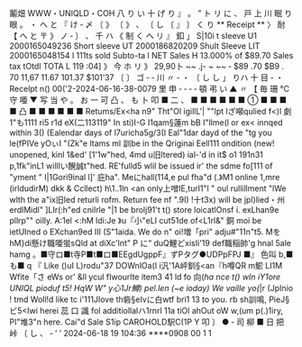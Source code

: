 鬮畑 WWW・UNIQLD・COH 八 り い 十 げ り 』 。 ” ト リ に 、 戸 上 川 眠 り 眼 。 ・ へ と 『 け ‐ 〆 〔 》 〔 》 、 〔 し 〔 』 〕 く り ** Receipt ** 〉 耐 【 へ と 〒 》 ノ ‐ 〕 、 千 ハ 《 制 く ヘ リ 』 釦 」 S|10i t sIeeve U1 2000165049236 Short sleeve UT 2000186820209 ShuIt Sleeve LIT 2000165048154 l 111ts sold Subto-ta l NET Sales H 13.000% of $89.70 Sales tax tOtdl TOTA L 119 :04] 》 今 ホ リ 》 29,90卜 ~~ .j- ~ ~~ ‐ $89 .70 $B9 . 70 11,67 11.67 101.37 $101‘37 〔 〕 ゴ ‐ ‐ 川 〃 ‐ ・ 〔 し し 」 りハ 十 目 ‐ ・ Recelpt n() 00('2-2024-06-16-38-0079 里 申 ‐ ‐ ‐ ‐ 頓 弔 い ▲ 〃 【 毎 珊 ℃ 守 唖 ▼ 写 当 や 。 お 一 可 凸 、 も 卜 叩 ■ 二 、 ■ ■ ■ ■ ■ ■ ① ■ ■ ■ ■ 凸 ■ ■ ■ ■ ■ ■ Retums/Ex<ha n9" Tht"Ol igillL'| ""lpt lざ噸qulied f<)l 劇 1"も1111 ri5 r1d eX(二113119" In sti)I-G I1qam§蓮m bB I"llme(l or ex< innqed within 3() (Ealendar days of l7uricha5g/3(I Eal"1dar dayd of the "tg you le(fPIVe yOぃI "(Zk"e ltams ml 訓be in the Qriginai Eell111 ondition (new! unopened, kinl 1&ed' [1'1w"hed, 4md u旧ltered) ial-'d in it$ o1 191n31 p,1fk"inL1 willlい醗誠t"hed. RE'fulld5 wlil be issued ir' the sdme fo[111 of "yment " I|1Gori9inal l]' 庇ha". Meにhall(114,e pul fha"d (.》M1 online 1,mre (irldudirM) dkk & Ccllect) h\1..1ln <an only上噌IE,turl1"l " oul rullillment "lWe wlth the a"ix旧Ied returli rofm. Return fee nf ".9I) !十t3x) will be jpl)lied・州erdlMidl" ]LIr(:h"ed cnilrle "|1 be brolj91't t() store loicatlOnsf i. exLhan9e pllrp"" oilly. A:1el <:hM ldi:Je 》u『小"eLI cut51de of<L1rl&" 銅 moi be ietUIned o EXchan9ed III (S"1aida. We do n" oi!増「pri" adju#"11n"t5. Mを hM}di懸け職唖蛍sQld at diXc'lnt" P に“ duQ鯉どxisIi'19 def職稲帥'g hnal 5ale hamg 。■守ロ■t寺P■t■ロ■EEgdUgppF』ずPタグ●UDPpFPJ ■』 色叫 b,■も■ q 『 Like ()uI L)rodu"37 DOWnlOa(I i汎'1A岼釧§<an『h噂QR m鯲 LI1M Wfite「さ eWs or' &ll ycul fIwourlte item3 41 ld fo 向(_ha nce t() wIn iY1ore UNIQL pioduf t5! HqW W" y心1Jr鱒) pel.len (~e ioday) We vaille yo(_|r (JpInio ! tmd Woll!d like tc i'111JIove th砦§eIvに白wtf bri1 13 to you. rb sh訓鳴, PieJ§ビ5<Iwi herei 蕊 口 識 fol additiollalハ1rnrl 11a tiOl ahOut oW w,(um p(.)1iry, PI"堆3"n here. Cai"d Sale S1ip CAROHOLD駅C(1P Y 叩 〕 ● ‐ 司 柳 ■ 日 把 峠 〔 し 、 ‐ ’ ’ 2024-06-18 19 104:36 ****0908 00 1 1